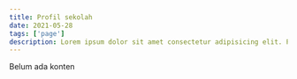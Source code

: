```yaml
---
title: Profil sekolah
date: 2021-05-28
tags: ['page']
description: Lorem ipsum dolor sit amet consectetur adipisicing elit. Perferendis accusantium sit illo neque rem omnis quaerat.
---
```


Belum ada konten